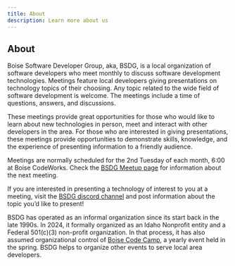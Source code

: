 ```yaml
---
title: About
description: Learn more about us
---
```


## About

Boise Software Developer Group, aka, BSDG, is a local organization of software developers who meet monthly to discuss software development technologies. Meetings feature local developers giving presentations on technology topics of their choosing. Any topic related to the wide field of software development is welcome. The meetings include a time of questions, answers, and discussions. 

These meetings provide great opportunities for those who would like to learn about new technologies in person, meet and interact with other developers in the area. For those who are interested in giving presentations, these meetings provide opportunities to demonstrate skills, knowledge, and the experience of presenting information to a friendly audience. 

Meetings are normally scheduled for the 2nd Tuesday of each month, 6:00 at Boise CodeWorks. Check the [BSDG Meetup page](/events/index.html) for information about the next meeting. 

If you are interested in presenting a technology of interest to you at a meeting, visit the [BSDG discord channel](https://discord.gg/FILL_ME_IN) and post information about the topic you’d like to present!

BSDG has operated as an informal organization since its start back in the late 1990s. In 2024, it formally organized as an Idaho Nonprofit entity and a Federal 501(c)(3) non-profit organization. In that process, it has also assumed organizational control of [Boise Code Camp](https://boisecodecamp.com), a yearly event held in the spring. BSDG helps to organize other events to serve local area developers. 

 
